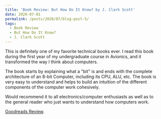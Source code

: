 ```yaml
---
title: 'Book Review: But How Do It Know? by J. Clark Scott'
date: 2020-07-01
permalink: /posts/2020/07/blog-post-5/
tags:
  - Book Review 
  - But How Do It Know?
  - J. Clark Scott
---
```


This is definitely one of my favorite technical books ever. I read this book during the first year of my undergraduate course in Avionics, and it transformed the way I think about computers. 

The book starts by explaining what a "bit" is and ends with the complete architecture of an 8-bit Computer, including its CPU, ALU, etc. The book is very easy to understand and helps to build an intuition of the different components of the computer work cohesively. 

Would recommend it to all electronics/computer enthusiasts as well as to the general reader who just wants to understand how computers work. 

[Goodreads Review](https://www.goodreads.com/review/show/2255600207).